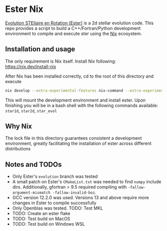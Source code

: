 # Ester Nix

[Evolution STEllaire en Rotation (Ester)](https://github.com/ester-project/ester) is a 2d stellar evolution code. This repo provides a script to build a C++/Fortran/Python development environment to compile and execute ster using the [Nix](https://nix.dev) ecosystem. 

## Installation and usage

The only requirement is Nix itself. Install Nix following: https://nix.dev/install-nix

After Nix has been installed correctly, cd to the root of this directory and execute

```bash
nix develop --extra-experimental-features nix-command --extra-experimental-features flakes
```

This will mount the development environment and install ester. Upon finishing you will be in a bash shell with the following commands available: `star1d`, `star2d`, `star_evol`

## Why Nix

The lock file in this directory guarantees consistent a development environment, greatly facilitating the installation of ester across different distributions

## Notes and TODOs

- Only Ester's `evolution` branch was tested
- A small patch on Ester's `CMakeList.txt` was needed to find `numpy` include dirs. Additionally, gfortran > 9.5 required compiling with `-fallow-argument-mismatch -fallow-invalid-boz`.
- GCC version 12.2.0 was used. Versions 13 and above require more changes in Ester to compile successfully
- Only Openblas was tested. TODO: Test MKL
- TODO: Create an ester flake
- TODO: Test build on MacOS
- TODO: Test build on Windows WSL

